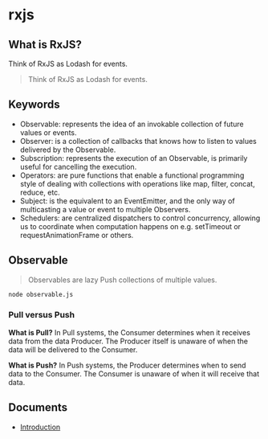 # rxjs

## What is RxJS?

Think of RxJS as Lodash for events.

> Think of RxJS as Lodash for events.

## Keywords

- Observable: represents the idea of an invokable collection of future values or events.
- Observer: is a collection of callbacks that knows how to listen to values delivered by the Observable.
- Subscription: represents the execution of an Observable, is primarily useful for cancelling the execution.
- Operators: are pure functions that enable a functional programming style of dealing with collections with operations like map, filter, concat, reduce, etc.
- Subject: is the equivalent to an EventEmitter, and the only way of multicasting a value or event to multiple Observers.
- Schedulers: are centralized dispatchers to control concurrency, allowing us to coordinate when computation happens on e.g. setTimeout or requestAnimationFrame or others.

## Observable

> Observables are lazy Push collections of multiple values.

```sh
node observable.js
```

### Pull versus Push

**What is Pull?** In Pull systems, the Consumer determines when it receives data from the data Producer. The Producer itself is unaware of when the data will be delivered to the Consumer.

**What is Push?** In Push systems, the Producer determines when to send data to the Consumer. The Consumer is unaware of when it will receive that data.

## Documents

- [Introduction](https://rxjs.dev/guide/overview)
